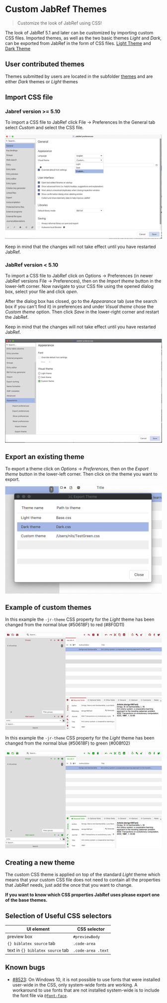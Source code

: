 # Custom JabRef Themes

> Customize the look of JabRef using CSS!

The look of JabRef 5.1 and later can be customized by importing custom CSS files. Imported themes, as well as the two basic themes _Light_ and _Dark_, can be exported from JabRef in the form of CSS files. [Light Theme](https://github.com/JabRef/jabref/blob/main/src/main/java/org/jabref/gui/Base.css) and [Dark Theme](https://github.com/JabRef/jabref/blob/main/src/main/java/org/jabref/gui/Dark.css)

## User contributed themes

Themes submitted by users are located in the subfolder [themes](themes/) and are either _Dark_ themes or _Light_ themes

## Import CSS file

### Jabref version >= 5.10

To import a CSS file to JabRef click File -> Preferences
In the General tab select _Custom_ and select the CSS file.

![Alt text](preferences-general-5.10.png)

Keep in mind that the changes will not take effect until you have restarted JabRef.

### JabRef version < 5.10

To import a CSS file to JabRef click on Options -> Preferences (in newer JabRef versions File -> Preferences), then on the _Import theme_ button in the lower-left corner. Now navigate to your CSS file using the opened dialog box, select your file and click _open_.

After the dialog box has closed, go to the _Appearance_ tab (use the search box if you can't find it) in preferences and under _Visual theme_ chose the _Custom theme_ option. Then click _Save_ in the lower-right corner and restart the JabRef.

Keep in mind that the changes will not take effect until you have restarted JabRef.

![Custom theme toggled](custom-theme-toggled.png)

## Export an existing theme

To export a theme click on _Options_ -> _Preferences_,  then on the _Export theme_ button in the lower-left corner. Then click on the theme you want to export.

![Export theme dialog](export-theme-dialog-window.png)

## Example of custom themes

In this example the `-jr-theme` CSS property for the _Light_ theme has been changed from the normal blue (#50618F) to red (#8F0D11)

![Red Light theme](custom-theme-red.png)

In this example the `-jr-theme` CSS property for the _Light_ theme has been changed from the normal blue (#50618F) to green (#008f02)

![Green Light theme](custom-theme-green.png)

## Creating a new theme

The custom CSS theme is applied on top of the standard _Light_ theme which means that your custom CSS file does not need to contain all the properties that JabRef needs, just add the once that you want to change.

**If you want to know which CSS properties JabRef uses please export one of the base themes.**

## Selection of Useful CSS selectors

| UI element                       | CSS selector       |
| -------------------------------- | ------------------ |
| preview box                      | `#previewBody`     |
| `{} biblatex source` tab         | `.code-area`       |
| text in `{} biblatex source` tab | `.code-area .text` |

## Known bugs

* [#8523](https://github.com/JabRef/jabref/issues/8523): On Windows 10, it is not possible to use fonts that were installed user-wide in the CSS, only system-wide fonts are working. A workaround to use fonts that are not installed system-wide is to include the font file via [`@font-face`](https://developer.mozilla.org/en-US/docs/Web/CSS/@font-face).
